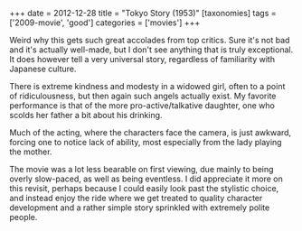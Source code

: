 +++
date = 2012-12-28
title = "Tokyo Story (1953)"
[taxonomies]
tags = ['2009-movie', 'good']
categories = ['movies']
+++

Weird why this gets such great accolades from top critics. Sure it's
not bad and it's actually well-made, but I don't see anything that is
truly exceptional. It does however tell a very universal story,
regardless of familiarity with Japanese culture.

There is extreme kindness and modesty in a widowed girl, often to a
point of ridiculousness, but then again such angels actually exist. My
favorite performance is that of the more pro-active/talkative daughter,
one who scolds her father a bit about his drinking.

Much of the acting, where the characters face the camera, is just
awkward, forcing one to notice lack of ability, most especially from the
lady playing the mother.

The movie was a lot less bearable on first viewing, due mainly to being
overly slow-paced, as well as being eventless. I did appreciate it more
on this revisit, perhaps because I could easily look past the stylistic
choice, and instead enjoy the ride where we get treated to quality
character development and a rather simple story sprinkled with extremely
polite people.
